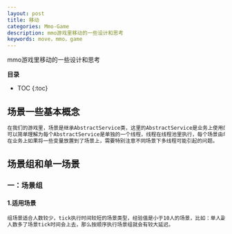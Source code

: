 ```yaml
---
layout: post
title: 移动
categories: Mmo-Game
description: mmo游戏里移动的一些设计和思考
keywords: move，mmo，game
---
```


mmo游戏里移动的一些设计和思考

**目录**

* TOC
{:toc}

## 场景一些基本概念
```sh
在我们的游戏里，场景是继承AbstractService类，这里的AbstractService是业务上使用的服务，服务会被线程池调用。
可以简单理解为每个AbstractService是单独的一个线程，线程在线程池里执行，每个场景由单独的线程去驱动。所以，我们
在业务上如果将一些变量放置到了场景上，需要特别注意不同场景下多线程可能引起的问题。
```

## 场景组和单一场景

### 一：场景组

#### 1.适用场景
```sh
组场景适合人数较少，tick执行时间较短的场景类型，经验值是小于10人的场景，比如：单人副本、组队副本等等。
人数多了场景tick时间会上去，那么按顺序执行场景组就会有较大延迟。
```
